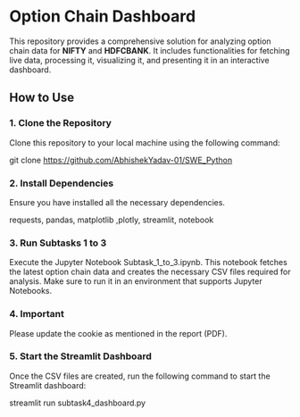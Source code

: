 # Option Chain Dashboard

This repository provides a comprehensive solution for analyzing option chain data for **NIFTY** and **HDFCBANK**. It includes functionalities for fetching live data, processing it, visualizing it, and presenting it in an interactive dashboard.

## How to Use

### 1. Clone the Repository  
Clone this repository to your local machine using the following command:


git clone https://github.com/AbhishekYadav-01/SWE_Python

### 2. Install Dependencies
Ensure you have installed all the necessary dependencies.

requests, pandas, matplotlib ,plotly, streamlit, notebook

### 3. Run Subtasks 1 to 3
Execute the Jupyter Notebook Subtask_1_to_3.ipynb. This notebook fetches the latest option chain data and creates the necessary CSV files required for analysis. Make sure to run it in an environment that supports Jupyter Notebooks.

### 4. Important
Please update the cookie as mentioned in the report (PDF).

### 5. Start the Streamlit Dashboard


Once the CSV files are created, run the following command to start the Streamlit dashboard:

streamlit run subtask4_dashboard.py

